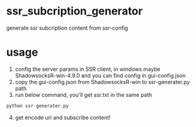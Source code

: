 # ssr_subcription_generator
generate ssr subcription content from ssr-config

# usage

1. config the server params in SSR client, in windows maybe ShadowsocksR-win-4.9.0
and you can find config in gui-config.json
2. copy the gui-config.json from ShadowsocksR-win to ssr-generater.py path
3. run below command, you'll get ssr.txt in the same path
```python
python ssr-generater.py
```
4. get encode url and subscribe content!
